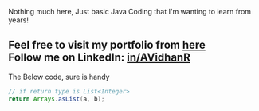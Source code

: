Nothing much here, Just basic Java Coding that I'm wanting to learn from years!

Feel free to visit my portfolio from [here](https://itsvidhanreddy.vercel.app) \
Follow me on LinkedIn: [in/AVidhanR](https://linkedin.com/in/AVidhanR) 
---
The Below code, sure is handy
```java
// if return type is List<Integer>
return Arrays.asList(a, b);
```